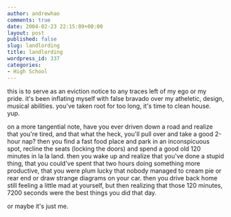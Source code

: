 ```yaml
---
author: andrewhao
comments: true
date: 2004-02-23 22:15:09+00:00
layout: post
published: false
slug: landlording
title: landlording
wordpress_id: 337
categories:
- High School
---
```


this is to serve as an eviction notice to any traces left of my ego or my pride. it's been inflating myself with false bravado over my atheletic, design, musical abilities. you've taken root for too long, it's time to clean house. yup.

on a more tangential note, have you ever driven down a road and realize that you're tired, and that what the heck, you'll pull over and take a good 2-hour nap? then you find a fast food place and park in an inconspicuous spot, recline the seats (locking the doors) and spend a good old 120 minutes in la la land. then you wake up and realize that you've done a stupid thing, that you could've spent that two hours doing something more productive, that you were plum lucky that nobody managed to cream pie or rear end or draw strange diagrams on your car. then you drive back home still feeling a little mad at yourself, but then realizing that those 120 minutes, 7200 seconds were the best things you did that day.

or maybe it's just me.
